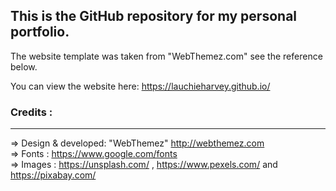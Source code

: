 ## This is the GitHub repository for my personal portfolio. 
The website template was taken from "WebThemez.com" see the reference below.

You can view the website here: https://lauchieharvey.github.io/


### Credits :
--------- 

=> Design & developed: "WebThemez"  http://webthemez.com <br />
=> Fonts : https://www.google.com/fonts <br />
=> Images : https://unsplash.com/ , https://www.pexels.com/ and https://pixabay.com/
